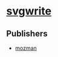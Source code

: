 # [svgwrite](https://pypi.org/project/svgwrite)



## Publishers
- [mozman](https://pypi.org/user/mozman)

